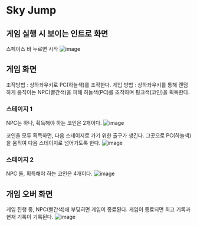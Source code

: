 # Sky Jump
## 게임 실행 시 보이는 인트로 화면
스페이스 바 누르면 시작 ![image](https://github.com/ihtblwFIZ/SkyJump/assets/134569158/e3a90b1b-7f69-4a12-99af-329451f9d498)



## 게임 화면
조작방법  : 상하좌우키로 PC(하늘색)를 조작한다.
게입 방법 : 상하좌우키를 통해 랜덤하게 움직이는 NPC(빨간색)을 피해 하늘색(PC)를 조작하며 핑크색(코인)을 획득한다.

### 스테이지 1
NPC는 하나, 획득해야 하는 코인은 2개이다.
![image](https://github.com/ihtblwFIZ/SkyJump/assets/134569158/de2a5317-2b03-4348-92af-512328291e1c)

코인을 모두 획득하면, 다음 스테이지로 가기 위한 출구가 생긴다.
그곳으로 PC(하늘색)을 움직여 다음 스테이지로 넘어가도록 한다.
![image](https://github.com/ihtblwFIZ/SkyJump/assets/134569158/fab825d0-7e27-4f5c-bb71-9e6ccf0a10e2)

### 스테이지 2
NPC 둘, 획득해야 하는 코인은 4개이다.
![image](https://github.com/ihtblwFIZ/SkyJump/assets/134569158/f684eb8e-b5fb-4503-adfd-79a7a4b10a3e)


## 개임 오버 화면
게임 진행 중, NPC(빨간색)에 부딪히면 게임이 종료된다.
게임이 종료되면 최고 기록과 현재 기록이 기록된다.
![image](https://github.com/ihtblwFIZ/SkyJump/assets/134569158/7a79c3d4-06a5-4c5d-9ea3-7ca731785b1b)
